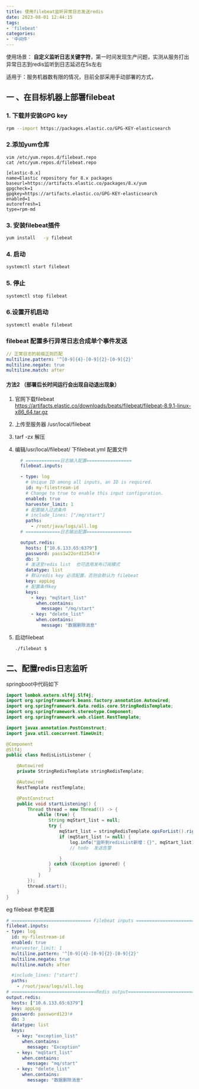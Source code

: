 ```yaml
---
title: 使用filebeat监听异常日志发送redis
date: 2023-08-01 12:44:15
tags:
- 'filebeat'
categories:
- '中间件'
---
```

<!-- more -->

使用场景： **自定义监听日志关键字符**，第一时间发现生产问题，实测从服务打出异常日志到redis监听到日志延迟在5s左右

适用于：服务机器数有限的情况，目前全部采用手动部署的方式，



## 一 、在目标机器上部署filebeat



### 1. 下载并安装GPG key

```sh
rpm --import https://packages.elastic.co/GPG-KEY-elasticsearch
```

### 2.添加yum仓库

```shell
vim /etc/yum.repos.d/filebeat.repo
cat /etc/yum.repos.d/filebeat.repo

[elastic-8.x]
name=Elastic repository for 8.x packages
baseurl=https://artifacts.elastic.co/packages/8.x/yum
gpgcheck=1
gpgkey=https://artifacts.elastic.co/GPG-KEY-elasticsearch
enabled=1
autorefresh=1
type=rpm-md
```

### 3. 安装filebeat插件

```sh
yum install   -y filebeat
```

### 4. 启动

```sh
systemctl start filebeat
```

### 5. 停止

```sh
systemctl stop filebeat
```

### 6.设置开机启动

```sh
systemctl enable filebeat
```



### filebeat 配置多行异常日志合成单个事件发送

```yml
// 正常日志的前缀正则匹配
multiline.pattern: '^[0-9]{4}-[0-9]{2}-[0-9]{2}' 
multiline.negate: true
multiline.match: after

```



#### 方法2 （部署后长时间运行会出现自动退出现象）

1. 官网下载filebeat https://artifacts.elastic.co/downloads/beats/filebeat/filebeat-8.9.1-linux-x86_64.tar.gz

2. 上传至服务器 /usr/local/filebeat

3. tarf -zx 解压 

4. 编辑/usr/local/filebeat/ 下filebeat.yml 配置文件

   ```yml
     # =============日志输入配置=================
     filebeat.inputs:
   
     - type: log
       # Unique ID among all inputs, an ID is required.
       id: my-filestream-id
       # Change to true to enable this input configuration.
       enabled: true
       harvester_limit: 1
       # 配置输入过滤条件
       # include_lines: ["/mq/start"]
       paths:
         - /root/java/logs/all.log
     # =============日志输出配置=================
   
     output.redis:
       hosts: ["10.6.133.65:6379"]
       password: pass1w22ord12543!#
       db: 3
       # 发送至redis list  也可选用发布订阅模式
       datatype: list
       # 默认redis key 必须配置，否则会默认为 filebeat
       key: appLog
       # 配置条件key
       keys:
         - key: "mqStart_list" 
           when.contains:
             message: "/mq/start"
         - key: "delete_list"  
           when.contains:
             message: "数据删除消息"
   
   ```

5. 启动filebeat   

   ```sh
   ./filebeat $
   ```

## 二、配置redis日志监听 

springboot中代码如下

```java
import lombok.extern.slf4j.Slf4j;
import org.springframework.beans.factory.annotation.Autowired;
import org.springframework.data.redis.core.StringRedisTemplate;
import org.springframework.stereotype.Component;
import org.springframework.web.client.RestTemplate;

import javax.annotation.PostConstruct;
import java.util.concurrent.TimeUnit;

@Component
@Slf4j
public class RedisListListener {

    @Autowired
    private StringRedisTemplate stringRedisTemplate;

    @Autowired
    RestTemplate restTemplate;

    @PostConstruct
    public void startListening() {
        Thread thread = new Thread(() -> {
            while (true) {
                String mqStart_list = null;
                try {
                    mqStart_list = stringRedisTemplate.opsForList().rightPop("mqStart_list", 30, TimeUnit.SECONDS);
                    if (mqStart_list != null) {
                        log.info("监听到redisList新增：{}", mqStart_list);
                        // todo  发送告警

                    }
                } catch (Exception ignored) {
                }
            }
        });
        thread.start();
    }
}
```



eg filebeat 参考配置

```yml
# ============================== Filebeat inputs ===============================
filebeat.inputs:
- type: log
  id: my-filestream-id
  enabled: true
  #harvester_limit: 1 
  multiline.pattern: '^[0-9]{4}-[0-9]{2}-[0-9]{2}'
  multiline.negate: true
  multiline.match: after

  #include_lines: ["start"]
  paths:
    - /root/java/logs/all.log
# ================================Redis output==================================
output.redis:
  hosts: ["10.6.133.65:6379"]
  key: appLog
  password: password123!#
  db: 3
  datatype: list
  keys:
    - key: "exception_list"
      when.contains:
        message: "Exception"
    - key: "mqStart_list"
      when.contains:
        message: "mq/start"
    - key: "delete_list"
      when.contains:
        message: "数据删除消息"

```

